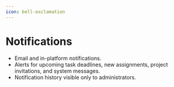 ```yaml
---
icon: bell-exclamation
---
```


# Notifications

* Email and in-platform notifications.
* Alerts for upcoming task deadlines, new assignments, project invitations, and system messages.
* Notification history visible only to administrators.
